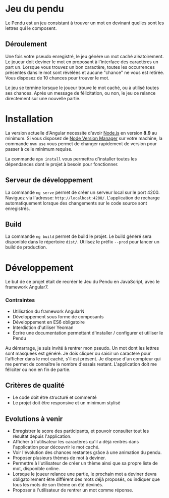 # Jeu du pendu

Le Pendu est un jeu consistant à trouver un mot en devinant quelles sont les lettres qui le composent.

## Déroulement

Une fois votre pseudo enregistré, le jeu génère un mot caché aléatoirement.
Le joueur doit deviner le mot en proposant à l'interface des caractères un part un.
Lorsque vous trouvez un bon caractère, toutes les occurrences présentes dans le mot sont révélées et aucune "chance" ne vous est retirée.
Vous disposez de 10 chances pour trouver le mot.

Le jeu se termine lorsque le joueur trouve le mot caché, ou à utilisé toutes ses chances.
Après un message de félicitation, ou non, le jeu ce relance directement sur une nouvelle partie.


# Installation

La version actuelle d'Angular necessite d'avoir [Node.js](https://nodejs.org/fr/) en version **8.9** au minimum.
Si vous disposez de [Node Version Manager](https://github.com/nvm-sh/nvm/blob/master/README.md) sur votre machine, la commande `nvm use` vous permet de changer rapidement de version pour passer à celle minimum requise.

La commande `npm install` vous permettra d'installer toutes les dépendances dont le projet à besoin pour fonctionner.

## Serveur de développement

La commande `ng serve` permet de créer un serveur local sur le port 4200.
Naviguez via l'adresse: `http://localhost:4200/`.
L'application de recharge automatiquement lorsque des changements sur le code source sont enregistrés.

## Build

La commande `ng build` permet de build le projet.
Le build généré sera disponible dans le répertoire `dist/`. Utilisez le préfix `--prod` pour lancer un build de production.


# Développement

Le but de ce projet était de recréer le Jeu du Pendu en JavaScript, avec le framework Angular7.

### Contraintes

- Utilisation du framework AngularN
- Développement sous forme de composants
- Développement en ES6 obligatoire
- Interdiction d'utiliser Yeoman
- Écrire une documentation permettant d'installer / configurer et utiliser le Pendu

Au démarrage, je suis invité à rentrer mon pseudo.
Un mot dont les lettres sont masquées est généré.
Je dois cliquer ou saisir un caractère pour l'afficher dans le mot caché, s'il est présent.
Je dispose d'un compteur qui me permet de connaître le nombre d'essais restant.
L'application doit me féliciter ou non en fin de partie.

## Critères de qualité

- Le code doit être structuré et commenté
- Le projet doit être responsive et un minimum stylisé

## Evolutions à venir

- Enregistrer le score des participants, et pouvoir consulter tout les résultat depuis l'application.
- Afficher à l'utilisateur les caractères qu'il a déjà rentrés dans l'application pour découvrir le mot caché.
- Voir l'évolution des chances restantes grâce à une animation du pendu.
- Proposer plusieurs thèmes de mot à deviner.
- Permettre à l'utilisateur de créer un thème ainsi que sa propre liste de mot, disponible online.
- Lorsque le joueur relance une partie, le prochain mot a deviner devra obligatoirement être différent des mots déjà proposés, ou indiquer que tous les mots de son thème on été devinés.
- Proposer à l'utilisateur de rentrer un mot comme réponse.
